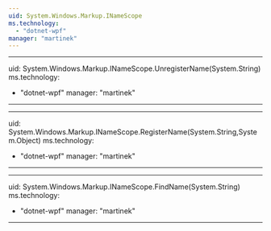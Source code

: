 ```yaml
---
uid: System.Windows.Markup.INameScope
ms.technology: 
  - "dotnet-wpf"
manager: "martinek"
---
```


---
uid: System.Windows.Markup.INameScope.UnregisterName(System.String)
ms.technology: 
  - "dotnet-wpf"
manager: "martinek"
---

---
uid: System.Windows.Markup.INameScope.RegisterName(System.String,System.Object)
ms.technology: 
  - "dotnet-wpf"
manager: "martinek"
---

---
uid: System.Windows.Markup.INameScope.FindName(System.String)
ms.technology: 
  - "dotnet-wpf"
manager: "martinek"
---
